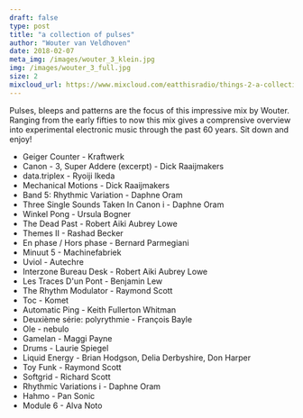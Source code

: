 ```yaml
---
draft: false
type: post
title: "a collection of pulses"
author: "Wouter van Veldhoven"
date: 2018-02-07
meta_img: /images/wouter_3_klein.jpg
img: /images/wouter_3_full.jpg
size: 2
mixcloud_url: https://www.mixcloud.com/eatthisradio/things-2-a-collection-of-pulses-1953-2017/
---
```


Pulses, bleeps and patterns are the focus of this impressive mix by Wouter. Ranging from the early fifties to now this mix gives a comprensive overview into experimental electronic music through the past 60 years. Sit down and enjoy!

- Geiger Counter - Kraftwerk
- Canon - 3, Super Addere (excerpt) - Dick Raaijmakers
- data.triplex - Ryoiji Ikeda
- Mechanical Motions - Dick Raaijmakers
- Band 5: Rhythmic Variation - Daphne Oram
- Three Single Sounds Taken In Canon i - Daphne Oram
- Winkel Pong - Ursula Bogner
- The Dead Past - Robert Aiki Aubrey Lowe
- Themes II - Rashad Becker
- En phase / Hors phase - Bernard Parmegiani
- Minuut 5 - Machinefabriek
- Uviol - Autechre
- Interzone Bureau Desk - Robert Aiki Aubrey Lowe
- Les Traces D'un Pont - Benjamin Lew
- The Rhythm Modulator - Raymond Scott
- Toc - Komet
- Automatic Ping - Keith Fullerton Whitman
- Deuxième série: polyrythmie - François Bayle
- Ole - nebulo
- Gamelan - Maggi Payne
- Drums - Laurie Spiegel
- Liquid Energy - Brian Hodgson, Delia Derbyshire, Don Harper
- Toy Funk - Raymond Scott
- Softgrid - Richard Scott
- Rhythmic Variations i - Daphne Oram
- Hahmo - Pan Sonic
- Module 6 - Alva Noto